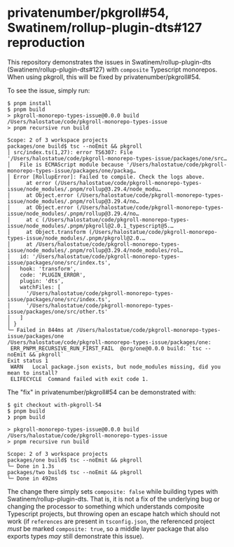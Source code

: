 # privatenumber/pkgroll#54, Swatinem/rollup-plugin-dts#127 reproduction

This repository demonstrates the issues in Swatinem/rollup-plugin-dts
(Swatinem/rollup-plugin-dts#127) with `composite` Typescript monorepos. When
using pkgroll, this will be fixed by privatenumber/pkgroll#54.

To see the issue, simply run:

```console
$ pnpm install
$ pnpm build
> pkgroll-monorepo-types-issue@0.0.0 build /Users/halostatue/code/pkgroll-monorepo-types-issue
> pnpm recursive run build

Scope: 2 of 3 workspace projects
packages/one build$ tsc --noEmit && pkgroll
│ src/index.ts(1,27): error TS6307: File '/Users/halostatue/code/pkgroll-monorepo-types-issue/packages/one/src…
│   File is ECMAScript module because '/Users/halostatue/code/pkgroll-monorepo-types-issue/packages/one/packag…
│ Error [RollupError]: Failed to compile. Check the logs above.
│     at error (/Users/halostatue/code/pkgroll-monorepo-types-issue/node_modules/.pnpm/rollup@3.29.4/node_modu…
│     at Object.error (/Users/halostatue/code/pkgroll-monorepo-types-issue/node_modules/.pnpm/rollup@3.29.4/no…
│     at Object.error (/Users/halostatue/code/pkgroll-monorepo-types-issue/node_modules/.pnpm/rollup@3.29.4/no…
│     at c (/Users/halostatue/code/pkgroll-monorepo-types-issue/node_modules/.pnpm/pkgroll@2.0.1_typescript@5.…
│     at Object.transform (/Users/halostatue/code/pkgroll-monorepo-types-issue/node_modules/.pnpm/pkgroll@2.0.…
│     at /Users/halostatue/code/pkgroll-monorepo-types-issue/node_modules/.pnpm/rollup@3.29.4/node_modules/rol…
│   id: '/Users/halostatue/code/pkgroll-monorepo-types-issue/packages/one/src/index.ts',
│   hook: 'transform',
│   code: 'PLUGIN_ERROR',
│   plugin: 'dts',
│   watchFiles: [
│     '/Users/halostatue/code/pkgroll-monorepo-types-issue/packages/one/src/index.ts',
│     '/Users/halostatue/code/pkgroll-monorepo-types-issue/packages/one/src/other.ts'
│   ]
│ }
└─ Failed in 844ms at /Users/halostatue/code/pkgroll-monorepo-types-issue/packages/one
/Users/halostatue/code/pkgroll-monorepo-types-issue/packages/one:
 ERR_PNPM_RECURSIVE_RUN_FIRST_FAIL  @org/one@0.0.0 build: `tsc --noEmit && pkgroll`
Exit status 1
 WARN   Local package.json exists, but node_modules missing, did you mean to install?
 ELIFECYCLE  Command failed with exit code 1.
```

The "fix" in privatenumber/pkgroll#54 can be demonstrated with:

```console
$ git checkout with-pkgroll-54
$ pnpm build
❯ pnpm build

> pkgroll-monorepo-types-issue@0.0.0 build /Users/halostatue/code/pkgroll-monorepo-types-issue
> pnpm recursive run build

Scope: 2 of 3 workspace projects
packages/one build$ tsc --noEmit && pkgroll
└─ Done in 1.3s
packages/two build$ tsc --noEmit && pkgroll
└─ Done in 492ms
```

The change there simply sets `composite: false` while building types with
Swatinem/rollup-plugin-dts. That is, it is not a fix of the underlying bug or
changing the processor to something which understands composite Typescript
projects, but throwing open an escape hatch which should not work (if
`references` are present in `tsconfig.json`, the referenced project _must_ be
marked `composite: true`, so a middle layer package that also exports types
_may_ still demonstrate this issue).
